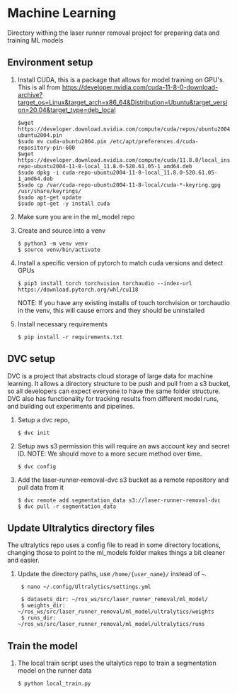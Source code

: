 # Machine Learning 

Directory withing the laser runner removal project for preparing data and training ML models 

## Environment setup

1.  Install CUDA, this is a package that allows for model training on GPU's. This is all from https://developer.nvidia.com/cuda-11-8-0-download-archive?target_os=Linux&target_arch=x86_64&Distribution=Ubuntu&target_version=20.04&target_type=deb_local

        $wget https://developer.download.nvidia.com/compute/cuda/repos/ubuntu2004/x86_64/cuda-ubuntu2004.pin
        $sudo mv cuda-ubuntu2004.pin /etc/apt/preferences.d/cuda-repository-pin-600
        $wget https://developer.download.nvidia.com/compute/cuda/11.8.0/local_installers/cuda-repo-ubuntu2004-11-8-local_11.8.0-520.61.05-1_amd64.deb
        $sudo dpkg -i cuda-repo-ubuntu2004-11-8-local_11.8.0-520.61.05-1_amd64.deb
        $sudo cp /var/cuda-repo-ubuntu2004-11-8-local/cuda-*-keyring.gpg /usr/share/keyrings/
        $sudo apt-get update
        $sudo apt-get -y install cuda

1.  Make sure you are in the ml_model repo 

1.  Create and source into a venv

        $ python3 -m venv venv
        $ source venv/bin/activate

1.  Install a specific version of pytorch to match cuda versions and detect GPUs

        $ pip3 install torch torchvision torchaudio --index-url https://download.pytorch.org/whl/cu118
    
    NOTE: If you have any existing installs of touch torchvision or torchaudio in the venv, this will cause errors and they should be uninstalled 

1.  Install necessary requirements 

        $ pip install -r requirements.txt

## DVC setup 

DVC is a project that abstracts cloud storage of large data for machine learning. It allows a directory structure to be push and pull from a s3 bucket, so all developers can expect everyone to have the same folder structure. DVC also has functionality for tracking results from different model runs, and building out experiments and pipelines. 

1.  Setup a dvc repo, 

        $ dvc init 

1.  Setup aws s3 permission this will require an aws account key and secret ID. NOTE: We should move to a more secure method over time. 

        $ dvc config 

1.  Add the laser-runner-removal-dvc s3 bucket as a remote repository and pull data from it

        $ dvc remote add segmentation_data s3://laser-runner-removal-dvc
        $ dvc pull -r segmentation_data 

## Update Ultralytics directory files 

The ultralytics repo uses a config file to read in some directory locations, changing those to point to the ml_models folder makes things a bit cleaner and easier. 

1. Update the directory paths, use `/home/{user_name}/` instead of `~`. 

        $ nano ~/.config/Ultralytics/settings.yml

        $ datasets_dir: ~/ros_ws/src/laser_runner_removal/ml_model/    
        $ weights_dir: ~/ros_ws/src/laser_runner_removal/ml_model/ultralytics/weights
        $ runs_dir: ~/ros_ws/src/laser_runner_removal/ml_model/ultralytics/runs


##  Train the model 

1.  The local train script uses the ultalytics repo to train a segmentation model on the runner data 

        $ python local_train.py 




